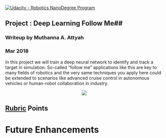 [![Udacity - Robotics NanoDegree Program](https://s3-us-west-1.amazonaws.com/udacity-robotics/Extra+Images/RoboND_flag.png)](https://www.udacity.com/robotics)

## Project : Deep Learning Follow Me##
### Writeup by Muthanna A. Attyah
### Mar 2018

In this project we will train a deep neural network to identify and track a target in simulation. So-called “follow me” applications like this are key to many fields of robotics and the very same techniques you apply here could be extended to scenarios like advanced cruise control in autonomous vehicles or human-robot collaboration in industry.

<p align="center"> <img src="./misc/pr2.png"> </p>



## [Rubric](https://review.udacity.com/#!/rubrics/1155/view) Points



# Future Enhancements
